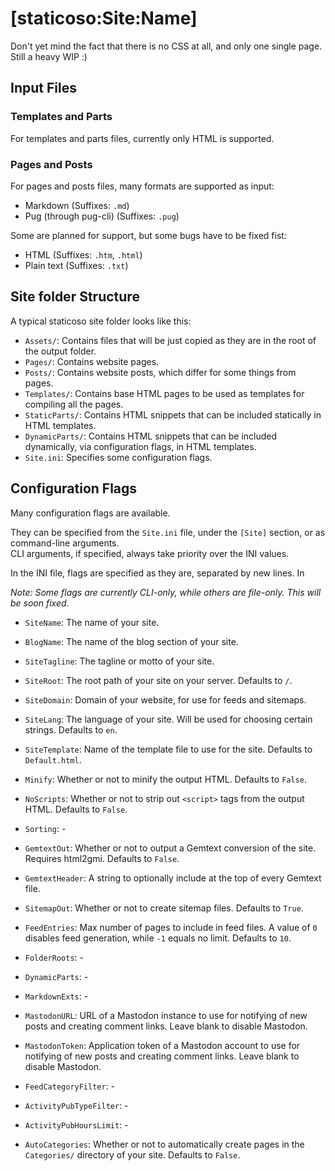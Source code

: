 # [staticoso:Site:Name]

Don't yet mind the fact that there is no CSS at all, and only one single page. Still a heavy WIP :)


## Input Files

### Templates and Parts

For templates and parts files, currently only HTML is supported.

### Pages and Posts

For pages and posts files, many formats are supported as input:

- Markdown (Suffixes: `.md`)
- Pug (through pug-cli) (Suffixes: `.pug`)

Some are planned for support, but some bugs have to be fixed fist:

- HTML (Suffixes: `.htm`, `.html`)
- Plain text (Suffixes: `.txt`)


## Site folder Structure

A typical staticoso site folder looks like this:

- `Assets/`: Contains files that will be just copied as they are in the root of the output folder.
- `Pages/`: Contains website pages.
- `Posts/`: Contains website posts, which differ for some things from pages.
- `Templates/`: Contains base HTML pages to be used as templates for compiling all the pages.
- `StaticParts/`: Contains HTML snippets that can be included statically in HTML templates.
- `DynamicParts/`: Contains HTML snippets that can be included dynamically, via configuration flags, in HTML templates. 
- `Site.ini`: Specifies some configuration flags.


## Configuration Flags

Many configuration flags are available.

They can be specified from the `Site.ini` file, under the `[Site]` section, or as command-line arguments.  
CLI arguments, if specified, always take priority over the INI values.

In the INI file, flags are specified as they are, separated by new lines. In 

_Note: Some flags are currently CLI-only, while others are file-only. This will be soon fixed._

- `SiteName`: The name of your site.
- `BlogName`: The name of the blog section of your site.
- `SiteTagline`: The tagline or motto of your site.
- `SiteRoot`: The root path of your site on your server. Defaults to `/`.
- `SiteDomain`: Domain of your website, for use for feeds and sitemaps.
- `SiteLang`: The language of your site. Will be used for choosing certain strings. Defaults to `en`.
- `SiteTemplate`: Name of the template file to use for the site. Defaults to `Default.html`.

- `Minify`: Whether or not to minify the output HTML. Defaults to `False`.
- `NoScripts`: Whether or not to strip out `<script>` tags from the output HTML. Defaults to `False`.
- `Sorting`: -

- `GemtextOut`: Whether or not to output a Gemtext conversion of the site. Requires html2gmi. Defaults to `False`.
- `GemtextHeader`: A string to optionally include at the top of every Gemtext file.

- `SitemapOut`: Whether or not to create sitemap files. Defaults to `True`.
- `FeedEntries`: Max number of pages to include in feed files. A value of `0` disables feed generation, while `-1` equals no limit. Defaults to `10`.
- `FolderRoots`: -
- `DynamicParts`: -
- `MarkdownExts`: -
- `MastodonURL`: URL of a Mastodon instance to use for notifying of new posts and creating comment links. Leave blank to disable Mastodon.
- `MastodonToken`: Application token of a Mastodon account to use for notifying of new posts and creating comment links. Leave blank to disable Mastodon.
- `FeedCategoryFilter`: -
- `ActivityPubTypeFilter`: -
- `ActivityPubHoursLimit`: -
- `AutoCategories`: Whether or not to automatically create pages in the `Categories/` directory of your site. Defaults to `False`.

